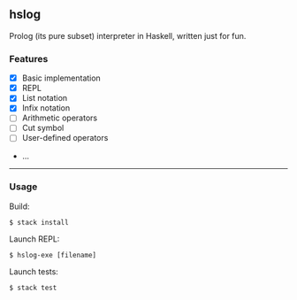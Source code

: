 ## hslog

Prolog (its pure subset) interpreter in Haskell, written just for fun.

### Features

- [x] Basic implementation
- [x] REPL
- [x] List notation
- [x] Infix notation
- [ ] Arithmetic operators
- [ ] Cut symbol
- [ ] User-defined operators
- ...

---

### Usage

Build:

```console
$ stack install
```

Launch REPL:

```console
$ hslog-exe [filename]
```

Launch tests:

```console
$ stack test
```
